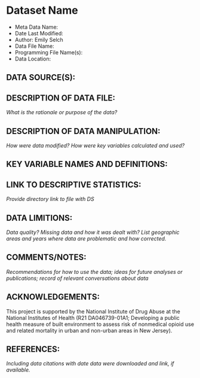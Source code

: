 
# Dataset Name # 

- Meta Data Name: 
- Date Last Modified: 
- Author: Emily Selch
- Data File Name: 
- Programming File Name(s): 
- Data Location: 

## DATA SOURCE(S):

## DESCRIPTION OF DATA FILE: 
*What is the rationale or purpose of the data?*

## DESCRIPTION OF DATA MANIPULATION:
*How were data modified? How were key variables calculated and used?*

## KEY VARIABLE NAMES AND DEFINITIONS:

## LINK TO DESCRIPTIVE STATISTICS:
*Provide directory link to file with DS*

## DATA LIMITIONS:
*Data quality? Missing data and how it was dealt with? List geographic areas and years where data are problematic and how corrected.*

## COMMENTS/NOTES:  
*Recommendations for how to use the data; ideas for future analyses or publications; record of relevant conversations about data* 

## ACKNOWLEDGEMENTS:  
This project is supported by the National Institute of Drug Abuse at the National Institutes of Health (R21 DA046739-01A1; Developing a public health measure of built environment to assess risk of nonmedical opioid use and related mortality in urban and non-urban areas in New Jersey). 

## REFERENCES:
*Including data citations with date data were downloaded and link, if available.*
